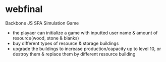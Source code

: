# webfinal
Backbone JS SPA Simulation Game

- the playaer can initialize a game with inputted user name & amount of resource(wood, stone & blanks)
- buy different types of resource & storage buildings
- upgrade the buildings to increase production/capacity up to level 10, or destroy them & replace them by different resource building
